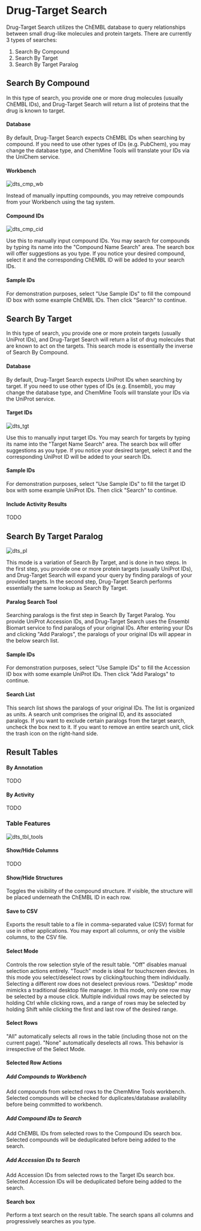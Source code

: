 # Drug-Target Search

Drug-Target Search utilizes the ChEMBL database to query relationships between
small drug-like molecules and protein targets. There are currently 3 types of
searches:

1. Search By Compound
2. Search By Target
3. Search By Target Paralog

## Search By Compound

In this type of search, you provide one or more drug molecules (usually
ChEMBL IDs), and Drug-Target Search will return a list of proteins that the
drug is known to target.

#### Database

By default, Drug-Target Search expects ChEMBL IDs when searching by compound.
If you need to use other types of IDs (e.g. PubChem), you may change the
database type, and ChemMine Tools will translate your IDs via the UniChem
service.

#### Workbench

![dts_cmp_wb](media/dts_cmp_wb.png)

Instead of manually inputting compounds, you may retreive compounds from your
Workbench using the tag system.

#### Compound IDs

![dts_cmp_cid](media/dts_cmp_cid.png)

Use this to manually input compound IDs. You may search for compounds by typing
its name into the "Compound Name Search" area. The search box will offer
suggestions as you type. If you notice your desired compound, select it and
the corresponding ChEMBL ID will be added to your search IDs.

#### Sample IDs

For demonstration purposes, select "Use Sample IDs" to fill the compound ID
box with some example ChEMBL IDs. Then click "Search" to continue.

## Search By Target

In this type of search, you provide one or more protein targets (usually
UniProt IDs), and Drug-Target Search will return a list of drug molecules that
are known to act on the targets. This search mode is essentially the inverse of
Search By Compound.

#### Database

By default, Drug-Target Search expects UniProt IDs when searching by target. If
you need to use other types of IDs (e.g. Ensembl), you may change the database
type, and ChemMine Tools will translate your IDs via the UniProt service.

#### Target IDs

![dts_tgt](media/dts_tgt.png)

Use this to manually input target IDs. You may search for targets by typing its
name into the "Target Name Search" area. The search box will offer suggestions
as you type. If you notice your desired target, select it and the corresponding
UniProt ID will be added to your search IDs.

#### Sample IDs

For demonstration purposes, select "Use Sample IDs" to fill the target ID box
with some example UniProt IDs. Then click "Search" to continue.

#### Include Activity Results

TODO

## Search By Target Paralog

![dts_pl](media/dts_pl.png)

This mode is a variation of Search By Target, and is done in two steps. In the
first step, you provide one or more protein targets (usually UniProt IDs), and
Drug-Target Search will expand your query by finding paralogs of your provided
targets. In the second step, Drug-Target Search performs essentially the same
lookup as Search By Target.

#### Paralog Search Tool

Searching paralogs is the first step in Search By Target Paralog. You provide
UniProt Accession IDs, and Drug-Target Search uses the Ensembl Biomart service
to find paralogs of your original IDs. After entering your IDs and clicking
"Add Paralogs", the paralogs of your original IDs will appear in the below
search list.

#### Sample IDs

For demonstration purposes, select "Use Sample IDs" to fill the Accession ID
box with some example UniProt IDs. Then click "Add Paralogs" to continue.

#### Search List

This search list shows the paralogs of your original IDs. The list is
organized as units. A search unit comprises the original ID, and its associated
paralogs. If you want to exclude certain paralogs from the target search,
uncheck the box next to it. If you want to remove an entire search unit, click
the trash icon on the right-hand side.

## Result Tables

#### By Annotation

TODO

#### By Activity

TODO

### Table Features

![dts_tbl_tools](media/dts_tbl_tools.png)

#### Show/Hide Columns

TODO

#### Show/Hide Structures

Toggles the visibility of the compound structure. If visible, the structure
will be placed underneath the ChEMBL ID in each row.

#### Save to CSV

Exports the result table to a file in comma-separated value (CSV) format for
use in other applications. You may export all columns, or only the visible
columns, to the CSV file.

#### Select Mode

Controls the row selection style of the result table. "Off" disables manual
selection actions entirely. "Touch" mode is ideal for touchscreen devices. In
this mode you select/deselect rows by clicking/touching them individually.
Selecting a different row does not deselect previous rows. "Desktop" mode
mimicks a traditional desktop file manager. In this mode, only one row may be
selected by a mouse click. Multiple individual rows may be selected by holding
Ctrl while clicking rows, and a range of rows may be selected by holding Shift
while clicking the first and last row of the desired range.

#### Select Rows

"All" automatically selects all rows in the table (including those not on the
current page). "None" automatically deselects all rows. This behavior is
irrespective of the Select Mode.

#### Selected Row Actions

##### Add Compounds to Workbench

Add compounds from selected rows to the ChemMine Tools workbench. Selected
compounds will be checked for duplicates/database availability before being
committed to workbench.

##### Add Compound IDs to Search

Add ChEMBL IDs from selected rows to the Compound IDs search box. Selected
compounds will be deduplicated before being added to the search.

##### Add Accession IDs to Search

Add Accession IDs from selected rows to the Target IDs search box. Selected
Accession IDs will be deduplicated before being added to the search.

#### Search box

Perform a text search on the result table. The search spans all columns and
progressively searches as you type.

